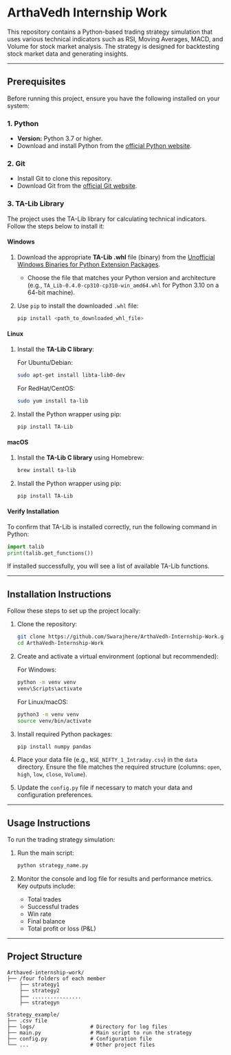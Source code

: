# ArthaVedh Internship Work

This repository contains a Python-based trading strategy simulation that uses various technical indicators such as RSI, Moving Averages, MACD, and Volume for stock market analysis. The strategy is designed for backtesting stock market data and generating insights.

---

## **Prerequisites**

Before running this project, ensure you have the following installed on your system:

### **1. Python**
- **Version:** Python 3.7 or higher.
- Download and install Python from the [official Python website](https://www.python.org/downloads/).

### **2. Git**
- Install Git to clone this repository.
- Download Git from the [official Git website](https://git-scm.com/).

### **3. TA-Lib Library**

The project uses the TA-Lib library for calculating technical indicators. Follow the steps below to install it:

#### **Windows**
1. Download the appropriate **TA-Lib .whl** file (binary) from the [Unofficial Windows Binaries for Python Extension Packages](https://www.lfd.uci.edu/~gohlke/pythonlibs/#ta-lib).
    - Choose the file that matches your Python version and architecture (e.g., `TA_Lib‑0.4.0‑cp310‑cp310‑win_amd64.whl` for Python 3.10 on a 64-bit machine).
2. Use `pip` to install the downloaded `.whl` file:

   ```bash
   pip install <path_to_downloaded_whl_file>
   ```

#### **Linux**
1. Install the **TA-Lib C library**:

   For Ubuntu/Debian:
   ```bash
   sudo apt-get install libta-lib0-dev
   ```

   For RedHat/CentOS:
   ```bash
   sudo yum install ta-lib
   ```

2. Install the Python wrapper using pip:

   ```bash
   pip install TA-Lib
   ```

#### **macOS**
1. Install the **TA-Lib C library** using Homebrew:

   ```bash
   brew install ta-lib
   ```

2. Install the Python wrapper using pip:

   ```bash
   pip install TA-Lib
   ```

#### **Verify Installation**
To confirm that TA-Lib is installed correctly, run the following command in Python:

```python
import talib
print(talib.get_functions())
```

If installed successfully, you will see a list of available TA-Lib functions.

---

## **Installation Instructions**

Follow these steps to set up the project locally:

1. Clone the repository:

   ```bash
   git clone https://github.com/Swarajhere/ArthaVedh-Internship-Work.git
   cd ArthaVedh-Internship-Work
   ```

2. Create and activate a virtual environment (optional but recommended):

   For Windows:
   ```bash
   python -m venv venv
   venv\Scripts\activate
   ```

   For Linux/macOS:
   ```bash
   python3 -m venv venv
   source venv/bin/activate
   ```

3. Install required Python packages:

   ```bash
   pip install numpy pandas
   ```

4. Place your data file (e.g., `NSE_NIFTY_1_Intraday.csv`) in the `data` directory. Ensure the file matches the required structure (columns: `open`, `high`, `low`, `close`, `Volume`).

5. Update the `config.py` file if necessary to match your data and configuration preferences.

---

## **Usage Instructions**

To run the trading strategy simulation:

1. Run the main script:

   ```bash
   python strategy_name.py
   ```

2. Monitor the console and log file for results and performance metrics. Key outputs include:
   - Total trades
   - Successful trades
   - Win rate
   - Final balance
   - Total profit or loss (P&L)

---

## **Project Structure**

```plaintext
Arthaved-internship-work/
├── /four folders of each member           
    ├── strategy1                   
    ├── strategy2   
    ├── ................         
    ├── strategyn   

```

```plaintext
Strategy_example/
├── .csv file                 
├── logs/                  # Directory for log files
├── main.py                # Main script to run the strategy
├── config.py              # Configuration file
└── ...                    # Other project files
```


